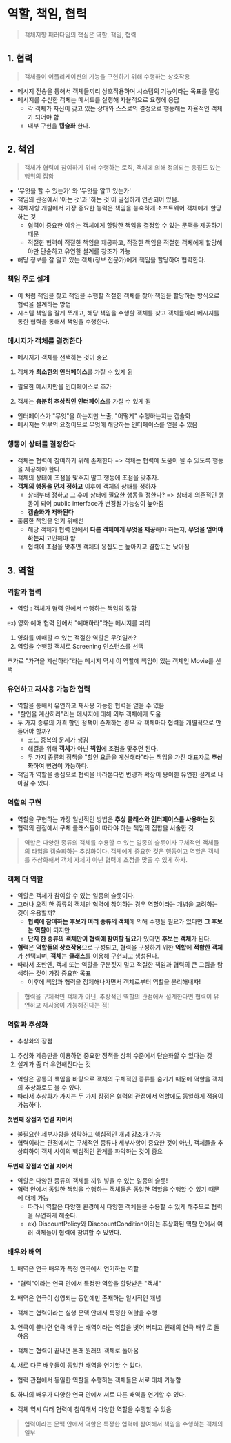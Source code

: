 # 역할, 책임, 협력
> 객체지향 패러다임의 핵심은 역할, 책임, 협력

## 1. 협력
> 객체들이 어플리케이션의 기능을 구현하기 위해 수행하는 상호작용
- 메시지 전송을 통해서 객체들끼리 상호작용하며 시스템의 기능이라는 목표를 달성
- 메시지를 수신한 객체는 메서드를 실행해 자율적으로 요청에 응답
  - 각 객체가 자신이 갖고 있는 상태와 스스로의 결정으로 행동해는 자율적인 객체가 되어야 함
  - 내부 구현을 **캡슐화** 한다.

## 2. 책임
> 객체가 협력에 참여하기 위해 수행하는 로직, 객체에 의해 정의되는 응집도 있는 행위의 집합
- '무엇을 할 수 있는가' 와 '무엇을 알고 있는가'
- 책임의 관점에서 '아는 것'과 '하는 것'이 밀접하게 연관되어 있음.
- 객체지향 개발에서 가장 중요한 능력은 책임을 능숙하게 소프트웨어 객체에게 할당하는 것
  - 협력이 중요한 이유는 객체에게 할당한 책임을 결정할 수 있는 문맥을 제공하기 때문
  - 적절한 협력이 적절한 책임을 제공하고, 적절한 책임을 적절한 객체에게 할당해야만 단순하고 유연한 설계를 창조가 가능
- 해당 정보를 잘 알고 있는 객체(정보 전문가)에게 책임을 할당하여 협력한다.

### 책임 주도 설계
- 이 처럼 책임을 찾고 책임을 수행할 적절한 객체를 찾아 책임을 할당하는 방식으로 협력을 설계하는 방법
- 시스템 책임을 잘게 쪼개고, 해당 책임을 수행할 객체를 찾고 객체들끼리 메시지를 통한 협력을 통해서 책임을 수행한다.

### 메시지가 객체를 결정한다
- 메시지가 객체를 선택하는 것이 중요
1. 객체가 **최소한의 인터페이스**를 가질 수 있게 됨
  - 필요한 메시지만을 인터페이스로 추가
2. 객체는 **충분히 추상적인 인터페이스**를 가질 수 있게 됨
  - 인터페이스가 "무엇"을 하는지만 노출, "어떻게" 수행하는지는 캡슐화
  - 메시지는 외부의 요청이므로 무엇에 해당하는 인터페이스를 얻을 수 있음

### 행동이 상태를 결정한다
- 객체는 협력에 참여하기 위해 존재한다 => 객체는 협력에 도움이 될 수 있도록 행동을 제공해야 한다.
- 객체의 상태에 초점을 맟주지 말고 행동에 초점을 맞추자.
- **객체의 행동을 먼저 정하고** 이후에 객체의 상태를 정하자
  - 상태부터 정하고 그 후에 상태에 필요한 행동을 정한다? => 상태에 의존적인 행동이 되어 public interface가 변경될 가능성이 높아짐
  - **캡슐화가 저하된다**
- 훌륭한 책임을 얻기 위해선
  - 해당 객체가 협력 안에서 **다른 객체에게 무엇을 제공**해야 하는지, **무엇을 얻어야하는지** 고민해야 함
  - 협력에 초점을 맞추면 객체의 응집도는 높아지고 결합도는 낮아짐

## 3. 역할
### 역할과 협력
- 역할 : 객체가 협력 안에서 수행하는 책임의 집합

ex) 영화 예매 협력 안에서 "예매하라"라는 메시지를 처리
1. 영화를 예매할 수 있는 적절한 역할은 무엇일까?
2. 역할을 수행할 객체로 Screening 인스턴스를 선택

추가로 "가격을 계산하라"라는 메시지 역시 이 역할에 책임이 있는 객체인 Movie를 선택

### 유연하고 재사용 가능한 협력
- 역할을 통해서 유연하고 재사용 가능한 협력을 얻을 수 있음
- "할인을 계산하라"라는 메시지에 대해 외부 객체에게 도움
- 두 가지 종류의 가격 할인 정책이 존재하는 경우 각 객체마다 협력을 개별적으로 만들어야 할까?
  - 코드 중복의 문제가 생김
  - 해결을 위해 **객체**가 아닌 **책임**에 초점을 맞추면 된다.
  - 두 가지 종류의 정책을 "할인 요금을 계산해라"라는 책임을 가진 대표자로 **추상화**하여 변경이 가능하다.
- 책임과 역할을 중심으로 협력을 바라본다면 변경과 확장이 용이한 유연한 설계로 나아갈 수 있다.

### 역할의 구현
- 역할을 구현하는 가장 일반적인 방법은 **추상 클래스와 인터페이스를 사용하는 것**
- 협력의 관점에서 구체 클래스들이 따라야 하는 책임의 집합을 서술한 것
> 역할은 다양한 종류의 객체를 수용할 수 있는 일종의 슬롯이자 구체적인 객체들의 타입을 캡슐화하는 추상화이다. 객체에게 중요한 것은 행동이고 역할은 객체를 추상화해서 객체 자체가 아닌 협력에 초점을 맞출 수 있게 하자.

### 객체 대 역할
- 역할은 객체가 참여할 수 있는 일종의 슬롯이다.
- 그러나 오직 한 종류의 객체만 협력에 참여하는 경우 역할이라는 개념을 고려하는 것이 유용할까?
  - **협력에 참여하는 후보가 여러 종류의 객체**에 의해 수행될 필요가 있다면 **그 후보는 역할**이 되지만
  - **단지 한 종류의 객체만이 협력에 참여할 필요**가 있다면 **후보는 객체**가 된다.
- **협력**은 **역할들의 상호작용**으로 구성되고, 협력을 구성하기 위한 **역할**에 **적합한 객체**가 선택되며, **객체**는 **클래스**를 이용해 구현되고 생성된다.
- 따라서 초반엔, 객체 또는 역할을 구분짓지 말고 적절한 책임과 협력의 큰 그림을 탐색하는 것이 가장 중요한 목표
  - 이후에 책임과 협력을 정제해나가면서 객체로부터 역할을 분리해내자!
> 협력을 구체적인 객체가 아닌, 추상적인 역할의 관점에서 설계한다면 협력이 유연하고 재사용이 가능해진다는 점!

### 역할과 추상화
- 추상화의 장점
1. 추상화 계층만을 이용하면 중요한 정책을 상위 수준에서 단순화할 수 있다는 것
2. 설계가 좀 더 유연해진다는 것

- 역할은 공통의 책임을 바탕으로 객체의 구체적인 종류를 숨기기 때문에 역할을 객체의 추상화로도 볼 수 있다.
- 따라서 추상화가 가지는 두 가지 장점은 협력의 관점에서 역할에도 동일하게 적용이 가능하다.

**첫번째 장점과 연결 지어서**
- 불필요한 세부사항을 생략하고 핵심적인 개념 강조가 가능
- 협력이라는 관점에서는 구체적인 종류나 세부사항이 중요한 것이 아닌, 객체들을 추상화하여 객체 사이의 핵심적인 관계를 파악하는 것이 중요

**두번째 장점과 연결 지어서**
- 역할은 다양한 종류의 객체를 끼워 넣을 수 있는 일종의 슬롯!
- 협력 안에서 동일한 책임을 수행하는 객체들은 동일한 역할을 수행할 수 있기 때문에 대체 가능
  - 따라서 역할은 다양한 환경에서 다양한 객체들을 수용할 수 있게 해주므로 협력을 유연하게 해준다.
  - ex) DiscountPolicy와 DisccountCondition이라는 추상화된 역할 안에서 여러 객체들이 협력에 참여할 수 있었다.

### 배우와 배역
1. 배역은 연극 배우가 특정 연극에서 연기하는 역할
  - "협력"이라는 연극 안에서 특정한 역할을 할당받은 "객체"
2. 배역은 연극이 상영되는 동안에만 존재하는 일시적인 개념
  - 객체는 협력이라는 실행 문맥 안에서 특정한 역할을 수행
3. 연극이 끝나면 연극 배우는 배역이라는 역할을 벗어 버리고 원래의 연극 배우로 돌아옴
  - 객체는 협력이 끝나면 본래 원래의 객체로 돌아옴
4. 서로 다른 배우들이 동일한 배역을 연기할 수 있다.
  - 협력 관점에서 동일한 역할을 수행하는 객체들은 서로 대체 가능함
5. 하나의 배우가 다양한 연극 안에서 서로 다른 배역을 연기할 수 있다.
  - 객체 역시 여러 협력에 참여해서 다양한 역할을 수행할 수 있음

> 협력이라는 문맥 안에서 역할은 특정한 협력에 참여해서 책임을 수행하는 객체의 일부